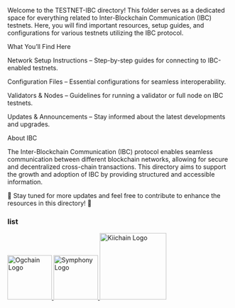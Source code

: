 Welcome to the TESTNET-IBC directory! This folder serves as a dedicated space for everything related to Inter-Blockchain Communication (IBC) testnets. Here, you will find important resources, setup guides, and configurations for various testnets utilizing the IBC protocol.

What You’ll Find Here

Network Setup Instructions – Step-by-step guides for connecting to IBC-enabled testnets.

Configuration Files – Essential configurations for seamless interoperability.

Validators & Nodes – Guidelines for running a validator or full node on IBC testnets.

Updates & Announcements – Stay informed about the latest developments and upgrades.


About IBC

The Inter-Blockchain Communication (IBC) protocol enables seamless communication between different blockchain networks, allowing for secure and decentralized cross-chain transactions. This directory aims to support the growth and adoption of IBC by providing structured and accessible information.

📌 Stay tuned for more updates and feel free to contribute to enhance the resources in this directory! 🚀


### list 

<a href="https://github.com/OneNov0209/testnet-ibc/tree/main/Ogchain">
    <img src="https://i.postimg.cc/mZ3hXY9G/0-g-labs1711467106027.png" alt="Ogchain Logo" width="100">
</a>



<a href="https://github.com/OneNov0209/testnet-ibc/tree/main/Symphony">
    <img src="https://i.postimg.cc/rmTm9sQJ/Picsart-25-03-21-11-27-50-014.png" alt="Symphony Logo" width="100">
</a>


<a href="https://github.com/OneNov0209/testnet-ibc/tree/main/Kiichain">
    <img src="https://i.postimg.cc/t4MnFFZG/Picsart-25-03-21-11-35-55-562.png" alt="Kiichain Logo" width="150">
</a>
